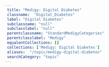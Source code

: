 ```yaml
--- 
 title: "Medigy: Digital Diabetes" 
 classname:  "Digital_Diabetes" 
 label: "Digital Diabetes" 
 subclassname: "null" 
 subclasslabel: "null" 
 parentclassname: "StandardMedigyCategories" 
 parentclasslabel: "Medigy" 
 equalentCollections: [] 
 collections: ['Medigy: Digital Diabetes']
 aliases:  "/topic/medigy-digital-diabetes"  
 searchCategory: "topic" 
---
```

